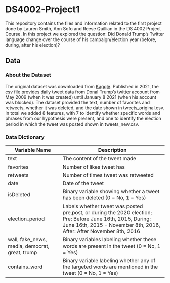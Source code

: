 # DS4002-Project1
This repository contains the files and information related to the first project done by Lauren Smith, Ann Sofo and Reese Quillian in the DS 4002 Project Course. In this project we explored the question: Did Donald Trump’s Twitter language change over the course of his campaign/election year (before, during, after his election)?

## Data

### About the Dataset
The original dataset was downloaded from [Kaggle](https://www.kaggle.com/datasets/codebreaker619/donald-trump-tweets-dataset). Published in 2021, the csv file provides daily tweet data from Donal Trump’s twitter account from May 2009 (when it was created) until January 8 2021 (when his account was blocked). The dataset provided the text, number of favorites and retweets, whether it was deleted, and the date shown in tweets_original.csv. In total we added 8 features, with 7 to identify whether specific words and phrases from our hypothesis were present, and one to identify the election period in which the tweet was posted shown in tweets_new.csv. 


### Data Dictionary

| Variable Name  | Description  |
|---|---|
| text  | The content of the tweet made  |
| favorites  | Number of likes tweet has  |
| retweets  | Number of times tweet was retweeted  |
|  date | Date of the tweet  |
| isDeleted  | Binary variable showing whether a tweet has been deleted (0 = No, 1 = Yes)  |
| election_period  | Labels whether tweet was posted pre,post, or during the 2020 election; Pre: Before June 16th, 2015, During: June 16th, 2015 - November 8th, 2016, After: After November 8th, 2016 |
|  wall, fake_news, media, democrat, great, trump | Binary variables labeling whether these words are present in the tweet (0 = No, 1 = Yes)  |
| contains_word  | Binary variable labeling whether any of the targeted words are mentioned in the tweet (0 = No, 1 = Yes)  |
